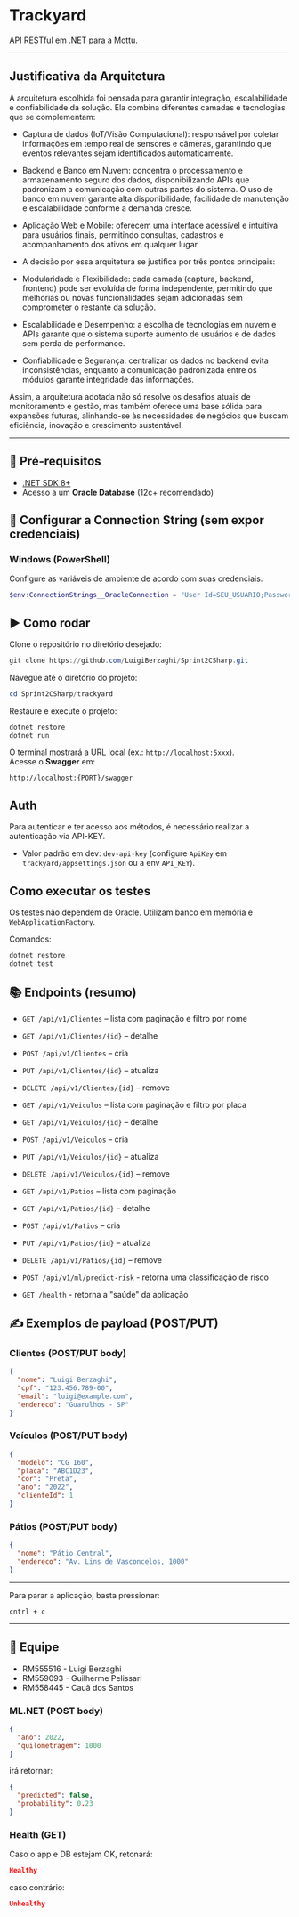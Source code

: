 # Trackyard

API RESTful em .NET para a Mottu.

---

## Justificativa da Arquitetura

A arquitetura escolhida foi pensada para garantir integração, escalabilidade e confiabilidade da solução. Ela combina diferentes camadas e tecnologias que se complementam:

- Captura de dados (IoT/Visão Computacional): responsável por coletar informações em tempo real de sensores e câmeras, garantindo que eventos relevantes sejam identificados automaticamente.

- Backend e Banco em Nuvem: concentra o processamento e armazenamento seguro dos dados, disponibilizando APIs que padronizam a comunicação com outras partes do sistema. O uso de banco em nuvem garante alta disponibilidade, facilidade de manutenção e escalabilidade conforme a demanda cresce.

- Aplicação Web e Mobile: oferecem uma interface acessível e intuitiva para usuários finais, permitindo consultas, cadastros e acompanhamento dos ativos em qualquer lugar.

- A decisão por essa arquitetura se justifica por três pontos principais:

- Modularidade e Flexibilidade: cada camada (captura, backend, frontend) pode ser evoluída de forma independente, permitindo que melhorias ou novas funcionalidades sejam adicionadas sem comprometer o restante da solução.

- Escalabilidade e Desempenho: a escolha de tecnologias em nuvem e APIs garante que o sistema suporte aumento de usuários e de dados sem perda de performance.

- Confiabilidade e Segurança: centralizar os dados no backend evita inconsistências, enquanto a comunicação padronizada entre os módulos garante integridade das informações.

Assim, a arquitetura adotada não só resolve os desafios atuais de monitoramento e gestão, mas também oferece uma base sólida para expansões futuras, alinhando-se às necessidades de negócios que buscam eficiência, inovação e crescimento sustentável.

---

## 🚀 Pré-requisitos

- [.NET SDK 8+](https://dotnet.microsoft.com/en-us/download)
- Acesso a um **Oracle Database** (12c+ recomendado)

## 🔐 Configurar a Connection String (sem expor credenciais)

### Windows (PowerShell)

Configure as variáveis de ambiente de acordo com suas credenciais:

```powershell
$env:ConnectionStrings__OracleConnection = "User Id=SEU_USUARIO;Password=SUA_SENHA;Data Source=HOST:PORTA/SERVICE_NAME"
```

## ▶️ Como rodar

Clone o repositório no diretório desejado:

```powershell
git clone https://github.com/LuigiBerzaghi/Sprint2CSharp.git
```

Navegue até o diretório do projeto:

```powershell
cd Sprint2CSharp/trackyard
```
Restaure e execute o projeto:

```bash
dotnet restore
dotnet run
```

O terminal mostrará a URL local (ex.: `http://localhost:5xxx`).  
Acesse o **Swagger** em:

```
http://localhost:{PORT}/swagger
```

## Auth
Para autenticar e ter acesso aos métodos, é necessário realizar a autenticação via API-KEY.
- Valor padrão em dev: `dev-api-key` (configure `ApiKey` em `trackyard/appsettings.json` ou a env `API_KEY`).

## Como executar os testes

Os testes não dependem de Oracle. Utilizam banco em memória e `WebApplicationFactory`.

Comandos:

```bash
dotnet restore
dotnet test
```


## 📚 Endpoints (resumo)

- `GET /api/v1/Clientes` – lista com paginação e filtro por nome  
- `GET /api/v1/Clientes/{id}` – detalhe  
- `POST /api/v1/Clientes` – cria  
- `PUT /api/v1/Clientes/{id}` – atualiza  
- `DELETE /api/v1/Clientes/{id}` – remove

- `GET /api/v1/Veiculos` – lista com paginação e filtro por placa  
- `GET /api/v1/Veiculos/{id}` – detalhe  
- `POST /api/v1/Veiculos` – cria  
- `PUT /api/v1/Veiculos/{id}` – atualiza  
- `DELETE /api/v1/Veiculos/{id}` – remove

- `GET /api/v1/Patios` – lista com paginação  
- `GET /api/v1/Patios/{id}` – detalhe  
- `POST /api/v1/Patios` – cria  
- `PUT /api/v1/Patios/{id}` – atualiza  
- `DELETE /api/v1/Patios/{id}` – remove

- `POST /api/v1/ml/predict-risk` - retorna uma classificação de risco
- `GET /health` - retorna a "saúde" da aplicação

## ✍️ Exemplos de payload (POST/PUT)

### Clientes (POST/PUT body)
```json
{
  "nome": "Luigi Berzaghi",
  "cpf": "123.456.789-00",
  "email": "luigi@example.com",
  "endereco": "Guarulhos - SP"
}
```

### Veículos (POST/PUT body)
```json
{
  "modelo": "CG 160",
  "placa": "ABC1D23",
  "cor": "Preta",
  "ano": "2022",
  "clienteId": 1
}
```

### Pátios (POST/PUT body)
```json
{
  "nome": "Pátio Central",
  "endereco": "Av. Lins de Vasconcelos, 1000"
}
```

---

Para parar a aplicação, basta pressionar:

```
cntrl + c
```

---

## 👥 Equipe

- RM555516 - Luigi Berzaghi  
- RM559093 - Guilherme Pelissari   
- RM558445 - Cauã dos Santos 

### ML.NET (POST body)
```json
{
  "ano": 2022,
  "quilometragem": 1000
}
```

irá retornar:
```json
{ 
  "predicted": false,
  "probability": 0.23 
}
```

### Health (GET)
Caso o app e DB estejam OK, retonará:
```json
Healthy
```

caso contrário:

```json 
Unhealthy
```